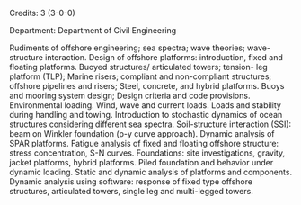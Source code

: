 Credits: 3 (3-0-0)

Department: Department of Civil Engineering

Rudiments of offshore engineering; sea spectra; wave theories; wave- structure interaction. Design of offshore platforms: introduction, fixed and floating platforms. Buoyed structures/ articulated towers; tension- leg platform (TLP); Marine risers; compliant and non-compliant structures; offshore pipelines and risers; Steel, concrete, and hybrid platforms. Buoys and mooring system design; Design criteria and code provisions. Environmental loading. Wind, wave and current loads. Loads and stability during handling and towing. Introduction to stochastic dynamics of ocean structures considering different sea spectra. Soil-structure interaction (SSI): beam on Winkler foundation (p-y curve approach). Dynamic analysis of SPAR platforms. Fatigue analysis of fixed and floating offshore structure: stress concentration, S-N curves. Foundations: site investigations, gravity, jacket platforms, hybrid platforms. Piled foundation and behavior under dynamic loading. Static and dynamic analysis of platforms and components. Dynamic analysis using software: response of fixed type offshore structures, articulated towers, single leg and multi-legged towers.